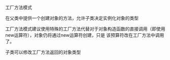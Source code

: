 工厂方法模式

在父类中提供一个创建对象的方法，允许子类决定实例化对象的类型

工厂方法模式建议使用特殊的工厂方法代替对于对象构造函数的直接调用（即使用new运算符），对象仍将通过new运算符创建，只是
该预算符改在工厂方法中调用了。

子类可以修改工厂方法返回的对象类型